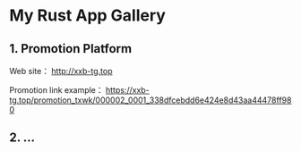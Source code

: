 # My Rust App Gallery

## 1. Promotion Platform

Web site： <http://xxb-tg.top>

Promotion link example： <https://xxb-tg.top/promotion_txwk/000002_0001_338dfcebdd6e424e8d43aa44478ff980>

## 2. ...
